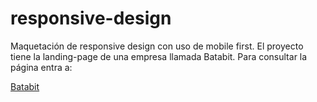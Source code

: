# responsive-design

Maquetación de responsive design con uso de mobile first.
El proyecto tiene la landing-page de una empresa llamada Batabit.
Para consultar la página entra a:

[Batabit](/responsive-design/src/)
